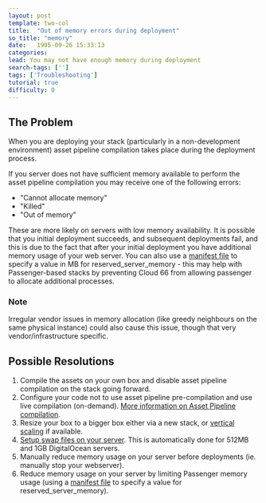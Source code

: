 ```yaml
---
layout: post
template: two-col
title:  "Out of memory errors during deployment"
so_title: "memory"
date:   1905-09-26 15:33:13
categories: 
lead: You may not have enough memory during deployment
search-tags: ['']
tags: ['Troubleshooting']
tutorial: true
difficulty: 0
---
```


## The Problem
When you are deploying your stack (particularly in a non-development environment) asset pipeline compilation takes place during the deployment process.

If you server does not have sufficient memory available to perform the asset pipeline compilation you may receive one of the following errors:

- "Cannot allocate memory"
- "Killed"
- "Out of memory"

These are more likely on servers with low memory availability.
It is possible that you initial deployment succeeds, and subsequent deployments fail, and this is due to the fact that after your initial deployment you have additional memory usage of your web server.
You can also use a [manifest file](http://help.cloud66.com/stack-definition/manifest-files.html) to specify a value in MB for reserved&#95;server&#95;memory - this may help with Passenger-based stacks by preventing Cloud 66 from allowing passenger to allocate additional processes.

<div class="notice">
    <h3>Note</h3>
    <p>Irregular vendor issues in memory allocation (like greedy neighbours on the same physical instance) could also cause this issue, though that very vendor/infrastructure specific.</p>
</div>

## Possible Resolutions
<ol class="article-list">
<li>Compile the assets on your own box and disable asset pipeline compilation on the stack going forward.</li>
<li>Configure your code not to use asset pipeline pre-compilation and use live compilation (on-demand). <a href="http://help.cloud66.com/stack-definition/asset-pipeline.html">More information on Asset Pipeline compilation</a>.</li>
<li>Resize your box to a bigger box either via a new stack, or <a href="http://help.cloud66.com/deployment/scaling">vertical scaling</a> if available.</li>
<li><a href="https://www.digitalocean.com/community/articles/how-to-add-swap-on-ubuntu-12-04">Setup swap files on your server</a>. This is automatically done for 512MB and 1GB DigitalOcean servers.</li>
<li>Manually reduce memory usage on your server before deployments (ie. manually stop your webserver).</li>
<li>Reduce memory usage on your server by limiting Passenger memory usage (using a <a href="http://help.cloud66.com/stack-definition/manifest-files.html">manifest file</a> to specify a value for reserved&#95;server&#95;memory).</li>
</ol>